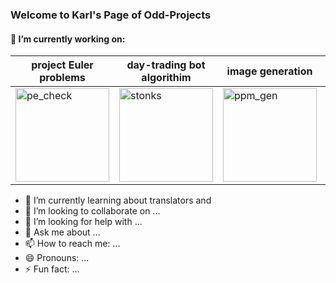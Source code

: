 ### Welcome to Karl's Page of Odd-Projects

#### 🔭 I’m currently working on: 
project Euler problems | day-trading bot algorithim | image generation | image manipulation
-----------------------|----------------------------|------------------|-------------------
<img alt="pe_check" src="https://www.coastalvectors.com/blog/wp-content/uploads/2015/06/check.jpg" width=150 align="center"/> |<img alt="stonks" src="https://m.media-amazon.com/images/I/81l-+mFDVzL._SS500_.jpg" width=150 align="center"/> | <img alt="ppm_gen" src="https://i.imgur.com/VJIs61b.jpg" width=150 align="center"/> | <img alt="https://i.imgur.com/UO2rEfh.jpg" width=150 align="center"/>

- 🌱 I’m currently learning about translators and 
- 👯 I’m looking to collaborate on ...
- 🤔 I’m looking for help with ...
- 💬 Ask me about ...
- 📫 How to reach me: ...
- 😄 Pronouns: ...
- ⚡ Fun fact: ...
